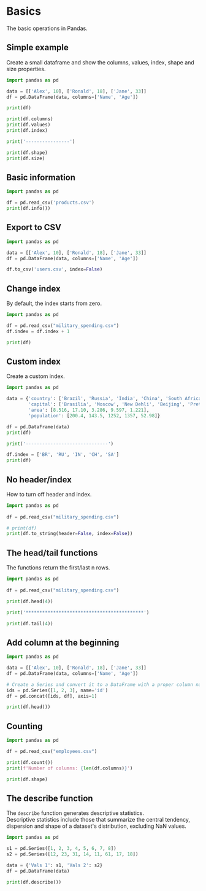 # Basics

The basic operations in Pandas.  


## Simple example 

Create a small dataframe and show the columns, values, index, shape and size properties.  

```python
import pandas as pd

data = [['Alex', 10], ['Ronald', 18], ['Jane', 33]]
df = pd.DataFrame(data, columns=['Name', 'Age'])

print(df)

print(df.columns)
print(df.values)
print(df.index)

print('----------------')

print(df.shape)
print(df.size)
```

## Basic information

```python
import pandas as pd

df = pd.read_csv('products.csv') 
print(df.info())
```

## Export to CSV

```python
import pandas as pd

data = [['Alex', 10], ['Ronald', 18], ['Jane', 33]]
df = pd.DataFrame(data, columns=['Name', 'Age'])

df.to_csv('users.csv', index=False)
```

## Change index

By default, the index starts from zero.  

```python
import pandas as pd

df = pd.read_csv("military_spending.csv") 
df.index = df.index + 1

print(df)
```

## Custom index

Create a custom index.  

```python
import pandas as pd

data = {'country': ['Brazil', 'Russia', 'India', 'China', 'South Africa'],
        'capital': ['Brasilia', 'Moscow', 'New Dehli', 'Beijing', 'Pretoria'],
        'area': [8.516, 17.10, 3.286, 9.597, 1.221],
        'population': [200.4, 143.5, 1252, 1357, 52.98]}

df = pd.DataFrame(data)
print(df)

print('------------------------------')

df.index = ['BR', 'RU', 'IN', 'CH', 'SA']
print(df)
```

## No header/index 

How to turn off header and index.  

```python
import pandas as pd 
  
df = pd.read_csv("military_spending.csv") 

# print(df)
print(df.to_string(header=False, index=False))
```

## The head/tail functions

The functions return the first/last n rows.  

```python
import pandas as pd 
  
df = pd.read_csv("military_spending.csv") 

print(df.head(4))

print('*******************************************')

print(df.tail(4))
```

## Add column at the beginning

```python
import pandas as pd

data = [['Alex', 10], ['Ronald', 18], ['Jane', 33]]
df = pd.DataFrame(data, columns=['Name', 'Age'])

# Create a Series and convert it to a DataFrame with a proper column name
ids = pd.Series([1, 2, 3], name='id')
df = pd.concat([ids, df], axis=1)

print(df.head())
```

## Counting

```python
import pandas as pd

df = pd.read_csv("employees.csv")

print(df.count())
print(f'Number of columns: {len(df.columns)}')

print(df.shape)
```




## The describe function

The  `describe` function generates descriptive statistics.  
Descriptive statistics include those that summarize the central tendency,  
dispersion and shape of a dataset's distribution, excluding NaN values. 


```python
import pandas as pd

s1 = pd.Series([1, 2, 3, 4, 5, 6, 7, 8])
s2 = pd.Series([12, 23, 31, 14, 11, 61, 17, 18])

data = {'Vals 1': s1, 'Vals 2': s2}
df = pd.DataFrame(data)

print(df.describe())
```
